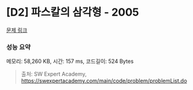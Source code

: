 # [D2] 파스칼의 삼각형 - 2005 

[문제 링크](https://swexpertacademy.com/main/code/problem/problemDetail.do?contestProbId=AV5P0-h6Ak4DFAUq) 

### 성능 요약

메모리: 58,260 KB, 시간: 157 ms, 코드길이: 524 Bytes



> 출처: SW Expert Academy, https://swexpertacademy.com/main/code/problem/problemList.do
